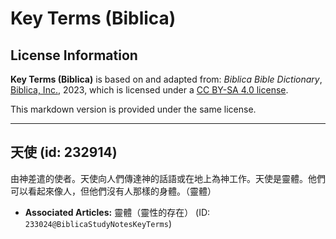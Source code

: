 # Key Terms (Biblica)

## License Information

**Key Terms (Biblica)** is based on and adapted from: _Biblica Bible Dictionary_, [Biblica, Inc.](https://www.biblica.com/), 2023, which is licensed under a [CC BY-SA 4.0 license](https://creativecommons.org/licenses/by-sa/4.0/legalcode.en).

This markdown version is provided under the same license.



--------------------------------

## 天使 (id: 232914)

由神差遣的使者。天使向人們傳達神的話語或在地上為神工作。天使是靈體。他們可以看起來像人，但他們沒有人那樣的身體。（靈體）

* **Associated Articles:** 靈體（靈性的存在） (ID: `233024@BiblicaStudyNotesKeyTerms`)

